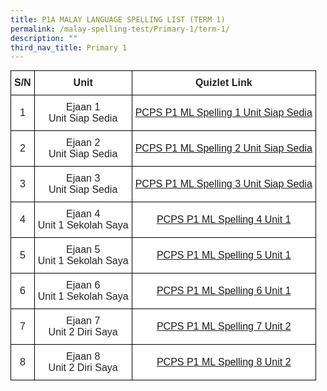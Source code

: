 ```yaml
---
title: P1A MALAY LANGUAGE SPELLING LIST (TERM 1)
permalink: /malay-spelling-test/Primary-1/term-1/
description: ""
third_nav_title: Primary 1
---
```

<style type="text/css">
.tg  {border-collapse:collapse;border-spacing:0;margin:0px auto;}
.tg td{border-color:black;border-style:solid;border-width:1px;font-family:Arial, sans-serif;font-size:14px;
  overflow:hidden;padding:10px 5px;word-break:normal;}
.tg th{border-color:black;border-style:solid;border-width:1px;font-family:Arial, sans-serif;font-size:14px;
  font-weight:normal;overflow:hidden;padding:10px 5px;word-break:normal;}
.tg .tg-cbnv{background-color:#FFF;color:#4067AE;font-size:16px;text-align:center;vertical-align:middle}
.tg .tg-4jzo{background-color:#FFF;color:#222;font-size:16px;text-align:center;vertical-align:middle}
.tg .tg-1zrx{background-color:#FFF;color:#222;font-size:16px;font-weight:bold;text-align:center;vertical-align:middle}
</style>
<table class="tg">
<tbody>
  <tr>
    <td class="tg-1zrx">S/N</td>
    <td class="tg-1zrx">Unit</td>
    <td class="tg-1zrx">Quizlet Link</td>
  </tr>
  <tr>
    <td class="tg-4jzo">1</td>
    <td class="tg-4jzo">Ejaan 1<br>Unit Siap Sedia</td>
    <td class="tg-cbnv"><a href="https://quizlet.com/_5w13y5">PCPS P1 ML Spelling 1 Unit Siap Sedia</a></td>
  </tr>
  <tr>
    <td class="tg-4jzo">2</td>
    <td class="tg-4jzo">Ejaan 2<br>Unit Siap Sedia</td>
    <td class="tg-cbnv"><a href="https://quizlet.com/_5w14zc">PCPS P1 ML Spelling 2 Unit Siap Sedia</a></td>
  </tr>
  <tr>
    <td class="tg-4jzo">3</td>
    <td class="tg-4jzo">Ejaan 3<br>Unit Siap Sedia</td>
    <td class="tg-cbnv"><a href="https://quizlet.com/_5w18e8">PCPS P1 ML Spelling 3 Unit Siap Sedia</a></td>
  </tr>
  <tr>
    <td class="tg-4jzo">4</td>
    <td class="tg-4jzo">Ejaan 4<br>Unit 1 Sekolah Saya</td>
    <td class="tg-cbnv"><a href="https://quizlet.com/_5w18yw">PCPS P1 ML Spelling 4 Unit 1</a></td>
  </tr>
  <tr>
    <td class="tg-4jzo">5</td>
    <td class="tg-4jzo">Ejaan 5<br>Unit 1 Sekolah Saya</td>
    <td class="tg-cbnv"><a href="https://quizlet.com/_5w19dg">PCPS P1 ML Spelling 5 Unit 1</a></td>
  </tr>
  <tr>
    <td class="tg-4jzo">6</td>
    <td class="tg-4jzo">Ejaan 6<br>Unit 1 Sekolah Saya</td>
    <td class="tg-cbnv"><a href="https://quizlet.com/_5w1a2b">PCPS P1 ML Spelling 6 Unit 1</a></td>
  </tr>
  <tr>
    <td class="tg-4jzo">7</td>
    <td class="tg-4jzo">Ejaan 7<br><span style="background-color:transparent">Unit 2 Diri Saya</span></td>
    <td class="tg-cbnv"><a href="https://quizlet.com/_5w1ae5">PCPS P1 ML Spelling 7 Unit 2</a></td>
  </tr>
  <tr>
    <td class="tg-4jzo">8</td>
    <td class="tg-4jzo">Ejaan 8<br>Unit 2 Diri Saya</td>
    <td class="tg-cbnv"><a href="https://quizlet.com/_5w1ay8">PCPS P1 ML Spelling 8 Unit 2</a></td>
  </tr>
</tbody>
</table>